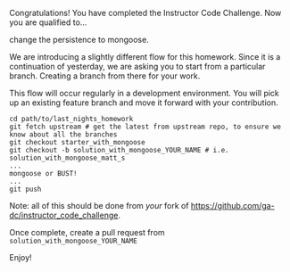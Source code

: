 Congratulations!  You have completed the Instructor Code Challenge.
Now you are qualified to...

   change the persistence to mongoose.

We are introducing a slightly different flow for this homework.  Since it is a continuation of yesterday, we are asking you to start from a particular branch.  Creating a branch from there for your work.

This flow will occur regularly in a development environment.  You will pick up an existing feature branch and move it forward with your contribution.

```
cd path/to/last_nights_homework
git fetch upstream # get the latest from upstream repo, to ensure we know about all the branches
git checkout starter_with_mongoose
git checkout -b solution_with_mongoose_YOUR_NAME # i.e. solution_with_mongoose_matt_s
...
mongoose or BUST!
...
git push
```

Note: all of this should be done from *your* fork of https://github.com/ga-dc/instructor_code_challenge.

Once complete, create a pull request from `solution_with_mongoose_YOUR_NAME`

Enjoy!
